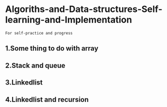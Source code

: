 # Algoriths-and-Data-structures-Self-learning-and-Implementation
`For self-practice and progress`
## 1.Some thing to do with array
## 2.Stack and queue
## 3.Linkedlist
## 4.Linkedlist and recursion
